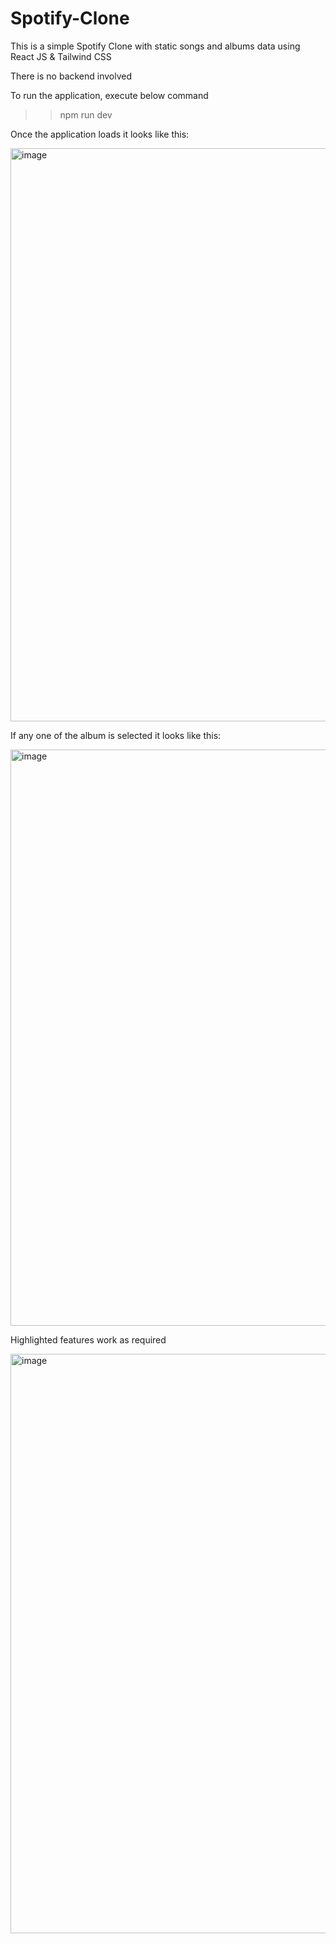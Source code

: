 # Spotify-Clone
This is a simple Spotify Clone with static songs and albums data using React JS &amp; Tailwind CSS

There is no backend involved

To run the application, execute below command
>> npm run dev

Once the application loads it looks like this:

<img width="1911" height="917" alt="image" src="https://github.com/user-attachments/assets/24acd1cb-e346-4947-94b6-10e5f611f9ca" />

If any one of the album is selected it looks like this:

<img width="1907" height="922" alt="image" src="https://github.com/user-attachments/assets/a4bbeb1f-7d3b-4151-aa60-573244565bd1" />

Highlighted features work as required

<img width="1911" height="927" alt="image" src="https://github.com/user-attachments/assets/324c41bc-59aa-4b09-b340-e1823c106a58" />
